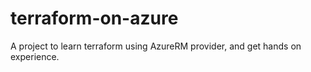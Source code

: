 # terraform-on-azure
A project to learn terraform using AzureRM provider, and get hands on experience.
